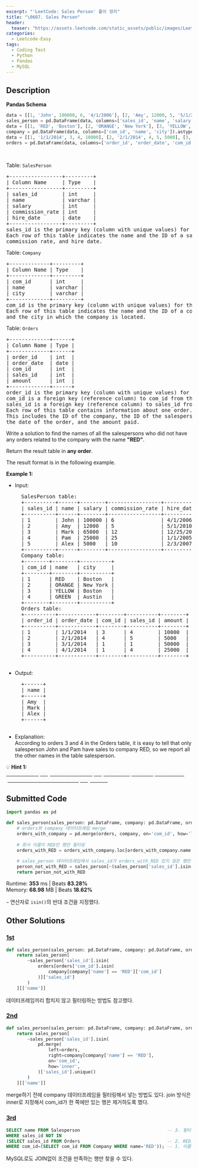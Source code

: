 ```yaml
---
excerpt: "'LeetCode: Sales Person' 풀이 정리"
title: "\0607. Sales Person"
header:
  teaser: "https://assets.leetcode.com/static_assets/public/images/LeetCode_Sharing.png"
categories:
  - Leetcode-Easy
tags:
  - Coding Test
  - Python
  - Pandas
  - MySQL
---
```


## <i class="fa-solid fa-file-lines"></i> Description

**Pandas Schema**
```python
data = [[1, 'John', 100000, 6, '4/1/2006'], [2, 'Amy', 12000, 5, '5/1/2010'], [3, 'Mark', 65000, 12, '12/25/2008'], [4, 'Pam', 25000, 25, '1/1/2005'], [5, 'Alex', 5000, 10, '2/3/2007']]
sales_person = pd.DataFrame(data, columns=['sales_id', 'name', 'salary', 'commission_rate', 'hire_date']).astype({'sales_id':'Int64', 'name':'object', 'salary':'Int64', 'commission_rate':'Int64', 'hire_date':'datetime64[ns]'})
data = [[1, 'RED', 'Boston'], [2, 'ORANGE', 'New York'], [3, 'YELLOW', 'Boston'], [4, 'GREEN', 'Austin']]
company = pd.DataFrame(data, columns=['com_id', 'name', 'city']).astype({'com_id':'Int64', 'name':'object', 'city':'object'})
data = [[1, '1/1/2014', 3, 4, 10000], [2, '2/1/2014', 4, 5, 5000], [3, '3/1/2014', 1, 1, 50000], [4, '4/1/2014', 1, 4, 25000]]
orders = pd.DataFrame(data, columns=['order_id', 'order_date', 'com_id', 'sales_id', 'amount']).astype({'order_id':'Int64', 'order_date':'datetime64[ns]', 'com_id':'Int64', 'sales_id':'Int64', 'amount':'Int64'})
```
<br>

Table: `SalesPerson`
<pre>
+-----------------+---------+
| Column Name     | Type    |
+-----------------+---------+
| sales_id        | int     |
| name            | varchar |
| salary          | int     |
| commission_rate | int     |
| hire_date       | date    |
+-----------------+---------+
sales_id is the primary key (column with unique values) for this table.
Each row of this table indicates the name and the ID of a salesperson alongside their salary,
commission rate, and hire date.
</pre>

Table: `Company`
<pre>
+-------------+---------+
| Column Name | Type    |
+-------------+---------+
| com_id      | int     |
| name        | varchar |
| city        | varchar |
+-------------+---------+
com_id is the primary key (column with unique values) for this table.
Each row of this table indicates the name and the ID of a company
and the city in which the company is located.
</pre>

Table: `Orders`
<pre>
+-------------+------+
| Column Name | Type |
+-------------+------+
| order_id    | int  |
| order_date  | date |
| com_id      | int  |
| sales_id    | int  |
| amount      | int  |
+-------------+------+
order_id is the primary key (column with unique values) for this table.
com_id is a foreign key (reference column) to com_id from the Company table.
sales_id is a foreign key (reference column) to sales_id from the SalesPerson table.
Each row of this table contains information about one order.
This includes the ID of the company, the ID of the salesperson,
the date of the order, and the amount paid.
</pre>

Write a solution to find the names of all the salespersons who did not have any orders related to the company with the name **"RED"**.

Return the result table in **any order**.

The result format is in the following example.

**Example 1:**

- Input:    
    <pre>
    SalesPerson table:
    +----------+------+--------+-----------------+------------+
    | sales_id | name | salary | commission_rate | hire_date  |
    +----------+------+--------+-----------------+------------+
    | 1        | John | 100000 | 6               | 4/1/2006   |
    | 2        | Amy  | 12000  | 5               | 5/1/2010   |
    | 3        | Mark | 65000  | 12              | 12/25/2008 |
    | 4        | Pam  | 25000  | 25              | 1/1/2005   |
    | 5        | Alex | 5000   | 10              | 2/3/2007   |
    +----------+------+--------+-----------------+------------+
    Company table:
    +--------+--------+----------+
    | com_id | name   | city     |
    +--------+--------+----------+
    | 1      | RED    | Boston   |
    | 2      | ORANGE | New York |
    | 3      | YELLOW | Boston   |
    | 4      | GREEN  | Austin   |
    +--------+--------+----------+
    Orders table:
    +----------+------------+--------+----------+--------+
    | order_id | order_date | com_id | sales_id | amount |
    +----------+------------+--------+----------+--------+
    | 1        | 1/1/2014   | 3      | 4        | 10000  |
    | 2        | 2/1/2014   | 4      | 5        | 5000   |
    | 3        | 3/1/2014   | 1      | 1        | 50000  |
    | 4        | 4/1/2014   | 1      | 4        | 25000  |
    +----------+------------+--------+----------+--------+
    </pre>
- Output:    
    <pre>
    +------+
    | name |
    +------+
    | Amy  |
    | Mark |
    | Alex |
    +------+
    </pre>
- Explanation:     
According to orders 3 and 4 in the Orders table, it is easy to tell that only salesperson John and Pam have sales to company RED, so we report all the other names in the table salesperson.

💡 **Hint 1:**   
<u><span style="color:#F5F5F5">You need to query who sold to company 'RED' first, then output the sales person who is not in the first query result.</span></u>

## <i class="fa-solid fa-cloud-arrow-up"></i> Submitted Code

```python
import pandas as pd

def sales_person(sales_person: pd.DataFrame, company: pd.DataFrame, orders: pd.DataFrame) -> pd.DataFrame:
    # orders와 company 데이터프레임 merge
    orders_with_company = pd.merge(orders, company, on='com_id', how='left')
    
    # 회사 이름이 RED인 행만 필터링
    orders_with_RED = orders_with_company.loc[orders_with_company.name == 'RED']['sales_id']
    
    # sales_person 데이터프레임에서 sales_id가 orders_with_RED 있지 않은 행만 필터링
    person_not_with_RED = sales_person[~(sales_person['sales_id'].isin(orders_with_RED))][['name']]
    return person_not_with_RED
```
<i class="fa-solid fa-clock"></i> Runtime: **353** ms \| Beats **83.28%**    
<i class="fa-solid fa-memory"></i> Memory: **68.98** MB \| Beats **18.62%**

`~` 연산자로 `isin()`의 반대 조건을 지정했다.

## <i class="fa-solid fa-flask"></i> Other Solutions

### <a href="https://leetcode.com/problems/sales-person/solutions/7016277/easy-one-line-python-solution-beats-9545-yows/" target="_blank">1st</a>

```python
def sales_person(sales_person: pd.DataFrame, company: pd.DataFrame, orders: pd.DataFrame) -> pd.DataFrame:
    return sales_person[
        ~sales_person['sales_id'].isin(
            orders[orders['com_id'].isin(
                company[company['name'] == 'RED']['com_id']
            )]['sales_id']
        )
    ][['name']]
```
데이터프레임끼리 합치지 않고 필터링하는 방법도 참고했다.

### <a href="https://leetcode.com/problems/sales-person/solutions/3872712/pandas-vs-sql-elegant-short-all-30-days-of-pandas-solutions/?envType=problem-list-v2&envId=2s2fta2m" target="_blank">2nd</a>

```python
def sales_person(sales_person: pd.DataFrame, company: pd.DataFrame, orders: pd.DataFrame) -> pd.DataFrame:
    return sales_person[
        ~sales_person['sales_id'].isin(
            pd.merge(
                left=orders,
                right=company[company['name'] == 'RED'],
                on='com_id',
                how='inner',
            )['sales_id'].unique()
        )
    ][['name']]
```
merge하기 전에 company 데이터프레임을 필터링해서 넣는 방법도 있다. join 방식은 inner로 지정해서 com_id가 한 쪽에만 있는 행은 제거하도록 했다.

### <a href="https://leetcode.com/problems/sales-person/solutions/7034707/easiest-solution-with-no-use-of-join-and-iemp/" target="_blank">3rd</a>

```sql
SELECT name FROM Salesperson                                 -- 3. 필터링한 sales_id에 없는 판매자 찾기
WHERE sales_id NOT IN                                        
(SELECT sales_id FROM Orders                                 -- 2. RED와 거래한 sales_id 찾기
WHERE com_id=(SELECT com_id FROM Company WHERE name='RED')); -- 1. 이름이 RED인 회사 com_id 찾기
```
MySQL로도 JOIN없이 조건을 만족하는 행만 찾을 수 있다.